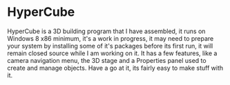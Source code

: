 # HyperCube
HyperCube is a 3D building program that I have assembled, it runs on Windows 8 x86 minimum, it's a work in progress, it may need to prepare your system by installing some of it's packages before its first run, it will remain closed source while I am working on it. It has a few features, like a camera navigation menu, the 3D stage and a Properties panel used to create and manage objects. Have a go at it, its fairly easy to make stuff with it.
